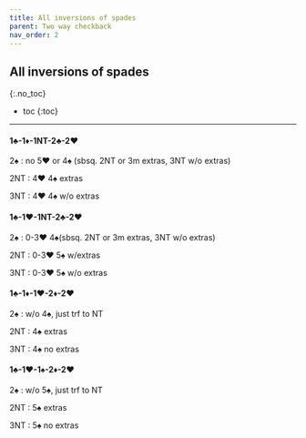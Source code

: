 ```yaml
---
title: All inversions of spades
parent: Two way checkback
nav_order: 2
---
```


## All inversions of spades
{:.no_toc}

- toc
{:toc}  

--- 

#### 1♣-1♦-1NT-2♣-2♥

2♠
: no 5♥ or 4♠ (sbsq. 2NT or 3m extras, 3NT w/o extras)

2NT
: 4♥ 4♠ extras

3NT
: 4♥ 4♠ w/o extras

#### 1♣-1♥-1NT-2♣-2♥

2♠
: 0-3♥ 4♠(sbsq. 2NT or 3m extras, 3NT w/o extras)

2NT
: 0-3♥ 5♠ w/extras

3NT
: 0-3♥ 5♠ w/o extras

#### 1♣-1♦-1♥-2♦-2♥

2♠
: w/o 4♠, just trf to NT

2NT
: 4♠ extras

3NT
: 4♠ no extras

#### 1♣-1♥-1♠-2♦-2♥

2♠
: w/o 5♠, just trf to NT

2NT
: 5♠ extras

3NT
: 5♠ no extras
